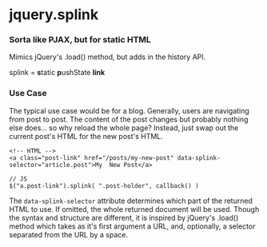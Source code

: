 # jquery.splink

### Sorta like PJAX, but for static HTML

Mimics jQuery's .load() method, but adds in the history API.

splink = **s**tatic **p**ushState **link**

### Use Case

The typical use case would be for a blog. Generally, users are navigating from post to post. The content of the post changes but probably nothing else does... so why reload the whole page? Instead, just swap out the current post's HTML for the new post's HTML.



```
<!-- HTML -->
<a class="post-link" href="/posts/my-new-post" data-splink-selector="article.post">My  New Post</a>
```

```
// JS
$("a.post-link").splink( ".post-holder", callback() )
```

The `data-splink-selector` attribute determines which part of the returned HTML to use. If omitted, the whole returned document will be used. Though the syntax and structure are different, it is inspired by jQuery's .load() method which takes as it's first argument a URL, and, optionally, a selector separated from the URL by a space. 
